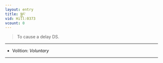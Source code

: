 ```yaml
---
layout: entry
title: སྒྱང་
vid: Hill:0373
vcount: 0
---
```

> To cause a delay DS\.

---
* Volition: _Voluntary_

---

